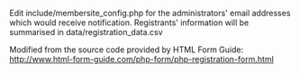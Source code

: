 Edit include/membersite_config.php for the administrators' email addresses which would receive notification.
Registrants' information will be summarised in data/registration_data.csv


Modified from the source code provided by HTML Form Guide:
http://www.html-form-guide.com/php-form/php-registration-form.html
